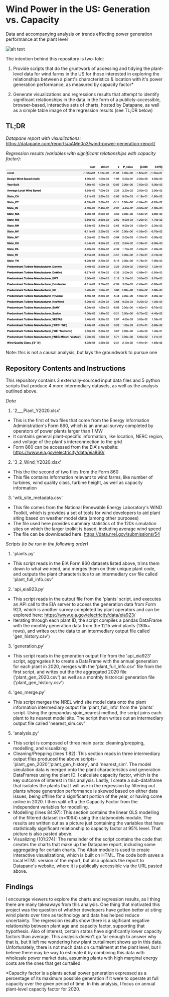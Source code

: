 # Wind Power in the US: Generation vs. Capacity
Data and accompanying analysis on trends effecting power generation performance at the plant level

![alt text](https://media.giphy.com/media/rQdPpBsXTy7GU/giphy.gif)

The intention behind this repository is two-fold:
1. Provide scripts that do the gruntwork of accessing and tidying the plant-level data for wind farms in the US for those interested in exploring the relationships between a plant's characteristics & location with it's power generation performance, as measured by capacity factor* 

3. Generate visualizations and regressions results that attempt to identify significant relationships in the data in the form of a publicly-accessible, browser-based, interactive sets of charts, hosted by Datapane, as well as a simple table image of the regression results (see TL;DR below)



## TL;DR

*Datapane report with visualizations:* https://datapane.com/reports/aAMn0o3/wind-power-generation-report/

*Regression results (variables with significant relationships with capacity factor):*

![Regression Results](/regression_results.png)

Note: this is not a causal analysis, but lays the groundwork to pursue one



## Repository Contents and Instructions

This repository contains 3 externally-sourced input data files and 5 python scripts that produce 4 more intermediary datasets, as well as the analysis outlined above.

*Data*
1. '2___Plant_Y2020.xlsx'
 - This is the first of two files that come from the Energy Information Administration's Form 860, which is an annual survey completed by operators of power plants larger than 1 MW
 - It contains general plant-specific information, like location, NERC region, and voltage of the plant's interconnection to the grid
 - Form 860 can be accessed from the EIA's website: https://www.eia.gov/electricity/data/eia860/
2. '3_2_Wind_Y2020.xlsx'
- This the the second of two files from the Form 860
- This file contains information relevant to wind farms, like number of turbines, wind quality class, turbine height, as well as capacity information
3. 'wtk_site_metadata.csv'
- This file comes from the National Renewable Energy Laboratory's WIND Toolkit, which is provides a set of tools for wind developers to aid plant siting based on weather model data (among other purposes)
- The file used here provides summary statistics of the 120k simulation sites on which the larger toolkit is based, including average wind speed
- The file can be downloaded here: https://data.nrel.gov/submissions/54

*Scripts (to be run in the following order)*
1. 'plants.py'
- This script reads in the EIA Form 860 datasets listed above, trims them down to what we need, and merges them on their unique plant code, and outputs the plant characterisitcs to an intermediary csv file called 'plant_full_info.csv'
2. 'api_eia923.py'
- This script reads in the output file from the 'plants' script, and executes an API call to the EIA server to access the generation data from Form 923, which is another survey completed by plant operators and can be explored here: https://www.eia.gov/electricity/data/eia923/
- Iterating through each plant ID, the script compiles a pandas DataFrame with the monthly generation data from the 1215 wind plants (130k+ rows), and writes out the data to an intermediary output file called 'gen_history.csv')
3. 'generation.py'
- This script reads in the generation output file from the 'api_eia923' script, aggregates it to create a DataFrame with the annual generation for each plant in 2020, merges with the 'plant_full_info.csv' file from the first script, and writes out the the aggregated 2020 file ('plant_gen_2020.csv') as well as a monthly historical generation file ('plant_gen_history.csv')
4. 'geo_merge.py'
- This script merges the NREL wind site model data onto the plant information intermediary output file 'plant_full_info' from the 'plants' script. Using the geopandas sjoin_nearest method, the script joins each plant to its nearest model site. The script then writes out an intermediary output file called 'nearest_sim.csv'
5. 'analysis.py'
- This script is composed of three main parts: cleaning/prepping, modelling, and visualizing
- Cleaning/Prepping (lines 1:82): This section reads in three intermediary output files produced the above scripts- 'plant_gen_2020','plant_gen_history', and 'nearest_sim'. The model simulation data is merged onto the plant characteristics and generation DataFrames using the plant ID. I calculate capacity factor, which is the key outcome of interest in this analysis. Lastly, I create a sub-dataframe that isolates the plants that I will use in the regression by filtering out plants whose generation performance is skewed based on either data issues, being offline for a significant portion of the year, or having come online in 2020. I then split off a the Capacity Factor from the independent variables for modelling.
- Modelling (lines 84:97): This section contains the linear OLS modelling of the filtered dataset (n=1094) using the statsmodels module. The results are written out as a picture just containing the variables that have statistically significant relationship to capacity factor at 95% level. That picture is also pasted above.
- Visualizing (101:274): The remainder of the script contains the code that creates the charts that make up the Datapane report, including some aggregating for certain charts. The Altair module is used to create interactive visualizations, which is built on HTML. The code both saves a local HTML version of the report, but also uploads the report to Datapane's website, where it is publically accessible via the URL pasted above.

## Findings

I encourage viewers to explore the charts and regression results, as I thing there are many takeaways from this analysis. One thing that motivated this project was the question of whether developers have gotten better at siting wind plants over time as technology and data has helped reduce uncertainty. The regression results show there is a sigificant negative relationship between plant age and capacity factor, supporting that hypothesis. Also of interest, certain states have significantly lower capacity factors than average. This analysis doesn't go far enough to answer why that is, but it left me wondering how plant curtailment shows up in this data. Unfortunately, there is not much data on curtailment at the plant level, but I believe there may be way to estimate it by combining this data with wholesale power market data, assuming plants with high marginal energy costs are the ones that get curtailed.



*Capacity factor is a plants actual power generation expressed as a percentage of its maximum possible generation if it were to operate at full capacity over the given period of time. In this analysis, I focus on annual plant-level capacity factor for 2020.

